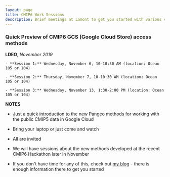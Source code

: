 ```yaml
---
layout: page
title: CMIP6 Work Sessions
description: Brief meetings at Lamont to get you started with various chores
---
```



###  Quick Preview of CMIP6 GCS (Google Cloud Store) access methods

**LDEO**, *November 2019*

	- **Session 1:** Wednesday, November 6, 10-10:30 AM (location: Ocean 105 or 104)

	- **Session 2:** Thursday, November 7, 10-10:30 AM (location: Ocean 105 or 104)

	- **Session 3:** Wednesday, November 13, 1:30-2:00 PM (location: Ocean 105 or 104)

 
**NOTES**

- Just a quick introduction to the new Pangeo methods for working with the public CMIP5 data in Google Cloud
- Bring your laptop or just come and watch
- All are invited
- We will have sessions about the new methods developed at the recent CMIP6 Hackathon later in November

- If you don't have time for any of this, check out [my blog](https://naomi-henderson.github.io) - there is enough information there to get you started

